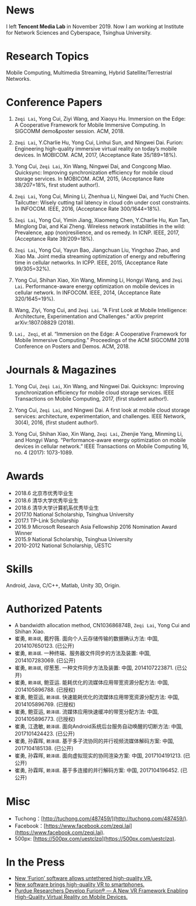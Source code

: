 # News

I left **Tencent Media Lab** in November 2019. Now I am working at Institute for Network Sciences and Cyberspace, Tsinghua University.

# Research Topics

Mobile Computing, Multimedia Streaming, Hybrid Satellite/Terrestrial Networks.

# Conference Papers

1. `Zeqi Lai`, Yong Cui, Ziyi Wang, and Xiaoyu Hu. Immersion on the Edge: A Cooperative Framework for Mobile Immersive Computing. In SIGCOMM demo&poster session. ACM, 2018.

2. `Zeqi Lai`, Y.Charlie Hu, Yong Cui, Linhui Sun, and Ningwei Dai. Furion: Engineering high-quality immersive virtual reality on today’s mobile devices. In MOBICOM. ACM, 2017, (Acceptance Rate 35/189=18%).

3. Yong Cui, `Zeqi Lai`, Xin Wang, Ningwei Dai, and Congcong Miao. Quicksync: Improving synchronization efficiency for mobile cloud storage services. In MOBICOM. ACM, 2015, (Acceptance Rate 38/207=18%, first student author!).

4. `Zeqi Lai`, Yong Cui, Mining Li, Zhenhua Li, Ningwei Dai, and Yuchi Chen. Tailcutter: Wisely cutting tail latency in cloud cdn under cost constraints. In INFOCOM. IEEE, 2016, (Acceptance Rate 300/1644=18%).

5. `Zeqi Lai`, Yong Cui, Yimin Jiang, Xiaomeng Chen, Y.Charlie Hu, Kun Tan, Minglong Dai, and Kai Zheng. Wireless network instabilities in the wild: Prevalence, app (non)resilience, and os remedy. In ICNP. IEEE, 2017, (Acceptance Rate 39/209=18%).

6. `Zeqi Lai`, Yong Cui, Yayun Bao, Jiangchuan Liu, Yingchao Zhao, and Xiao Ma. Joint media streaming optimization of energy and rebuffering time in cellular networks. In ICPP. IEEE, 2015, (Acceptance Rate 99/305=32%).

7. Yong Cui, Shihan Xiao, Xin Wang, Minming Li, Hongyi Wang, and `Zeqi Lai`. Performance-aware energy optimization on mobile devices in cellular network. In INFOCOM. IEEE, 2014, (Acceptance Rate 320/1645=19%).

8. Wang, Ziyi, Yong Cui, and `Zeqi Lai`. “A First Look at Mobile Intelligence: Architecture, Experimentation and Challenges.” arXiv preprint arXiv:1807.08829 (2018).

9. `Lai, Zeqi`, et al. “Immersion on the Edge: A Cooperative Framework for Mobile Immersive Computing.” Proceedings of the ACM SIGCOMM 2018 Conference on Posters and Demos. ACM, 2018.

# Journals & Magazines

1. Yong Cui, `Zeqi Lai`, Xin Wang, and Ningwei Dai. Quicksync: Improving synchronization efficiency for mobile cloud storage services. IEEE Transactions on Mobile Computing, 2017, (first student author!).

2. Yong Cui, `Zeqi Lai`, and Ningwei Dai. A first look at mobile cloud storage services: architecture, experimentation,
and challenges. IEEE Network, 30(4), 2016, (first student author!).

3. Yong Cui, Shihan Xiao, Xin Wang, `Zeqi Lai`, Zhenjie Yang, Minming Li, and Hongyi Wang. “Performance-aware energy optimization on mobile devices in cellular network.” IEEE Transactions on Mobile Computing 16, no. 4 (2017): 1073-1089.

# Awards
*  2018.6 北京市优秀毕业生
*  2018.6 清华大学优秀毕业生
*  2018.6 清华大学计算机系优秀毕业生
*  2017.10 National Scholarship, Tsinghua University
*  2017.1 TP-Link Scholarship
*  2016.9 Microsoft Research Asia Fellowship 2016 Nomination Award Winner
*  2015.9 National Scholarship, Tsinghua University
*  2010-2012 National Scholarship, UESTC

# Skills
Android, Java, C/C++, Matlab, Unity 3D, Origin.

# Authorized Patents

*  A bandwidth allocation method, CN103686874B, `Zeqi Lai`, Yong Cui and Shihan Xiao.
*  崔勇, `赖泽祺`, 戴柠薇. 面向个人云存储传输的数据确认方法: 中国, 2014107650123. (已公开)
*  崔勇, `赖泽祺`. 一种终端、服务器文件同步的方法及装置: 中国, 2014107283069. (已公开)
*  崔勇, `赖泽祺`, 缪葱葱. 一种文件同步方法及装置: 中国, 2014107223871. (已公开)
*  崔勇, `赖泽祺`, 鲍亚运. 能耗优化的流媒体应用带宽资源分配方法: 中国, 2014105896788. (已授权)
*  崔勇, 鲍亚运, `赖泽祺`. 快速能耗优化的流媒体应用带宽资源分配方法: 中国, 2014105896769. (已授权)
*  崔勇, 鲍亚运, `赖泽祺`. 流媒体应用快速缓冲的带宽分配方法: 中国, 2014105896773. (已授权)
*  崔勇, 江逸敏, `赖泽祺`. 面向Android系统后台服务自动唤醒的切断方法: 中国, 2017101424423. (已公开)
*  崔勇, 孙霖晖, `赖泽祺`. 基于多子流协同的并行视频流媒体解码方案: 中国, 2017104185138. (已公开)
*  崔勇, 孙霖晖, `赖泽祺`. 面向虚拟现实的协同渲染方案: 中国, 2017104191213. (已公开)
*  崔勇, 孙霖晖, `赖泽祺`. 基于多连接的并行解码方案: 中国, 2017104196452. (已公开)


# Misc

*  Tuchong：[http://tuchong.com/487459/](http://tuchong.com/487459/).
*  Facebook：[https://www.facebook.com/zeqi.lai](https://www.facebook.com/zeqi.lai).
*  500px: [https://500px.com/uestclzq](https://500px.com/uestclzq).

# In the Press
*  [New ‘Furion’ software allows untethered high-quality VR.](https://www.purdue.edu/newsroom/releases/2017/Q4/new-furion-software-allows-untethered-high-quality-vr.html)
*  [New software brings high-quality VR to smartphones.](https://www.hostingadvice.com/blog/purdue-develops-furion-to-enable-vr-on-mobile-devices/)
*  [Purdue Researchers Develop Furion® — A New VR Framework Enabling High-Quality Virtual Reality on Mobile Devices.](https://www.theengineer.co.uk/software-high-quality-vr-smartphones/)


